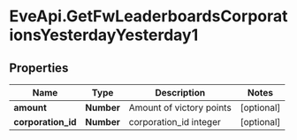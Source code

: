# EveApi.GetFwLeaderboardsCorporationsYesterdayYesterday1

## Properties
Name | Type | Description | Notes
------------ | ------------- | ------------- | -------------
**amount** | **Number** | Amount of victory points | [optional] 
**corporation_id** | **Number** | corporation_id integer | [optional] 


